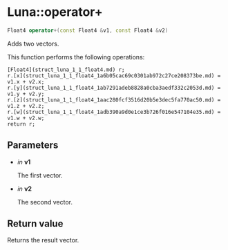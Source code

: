 # Luna::operator+

```c++
Float4 operator+(const Float4 &v1, const Float4 &v2)
```

Adds two vectors. 

This function performs the following operations: 
```
[Float4](struct_luna_1_1_float4.md) r;
r.[x](struct_luna_1_1_float4_1a6b05cac69c0301ab972c27ce208373be.md) = v1.x + v2.x;
r.[y](struct_luna_1_1_float4_1ab7291adeb8828a0cba3aedf332c2053d.md) = v1.y + v2.y;
r.[z](struct_luna_1_1_float4_1aac280fcf3516d20b5e3dec5fa770ac50.md) = v1.z + v2.z;
r.[w](struct_luna_1_1_float4_1adb390a9d0e1ce3b726f016e547104e35.md) = v1.w + v2.w;
return r;
```


## Parameters
* *in* **v1**

    The first vector. 

* *in* **v2**

    The second vector. 

## Return value
Returns the result vector. 

